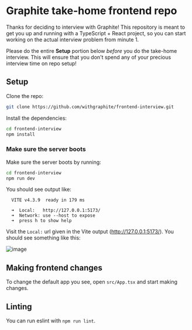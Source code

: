 # Graphite take-home frontend repo

Thanks for deciding to interview with Graphite! This repository is meant to get you up and running with a TypeScript + React project, so you can start working on the actual interview problem from minute 1.

Please do the entire **Setup** portion below _before_ you do the take-home interview. This will ensure that you don't spend any of your precious interview time on repo setup!

## Setup

Clone the repo:

```bash
git clone https://github.com/withgraphite/frontend-interview.git
```

Install the dependencies:

```bash
cd frontend-interview
npm install
```

### Make sure the server boots

Make sure the server boots by running:

```bash
cd frontend-interview
npm run dev
```

You should see output like:

```
  VITE v4.3.9  ready in 179 ms

  ➜  Local:   http://127.0.0.1:5173/
  ➜  Network: use --host to expose
  ➜  press h to show help
```

Visit the `Local:` url given in the Vite output (http://127.0.0.1:5173/). You should see something like this:

![image](https://github.com/withgraphite/frontend-interview/assets/59429/5738bcaa-a700-4eef-8600-f3190b7e504f)

## Making frontend changes

To change the default app you see, open `src/App.tsx` and start making changes.

## Linting

You can run eslint with `npm run lint`.
